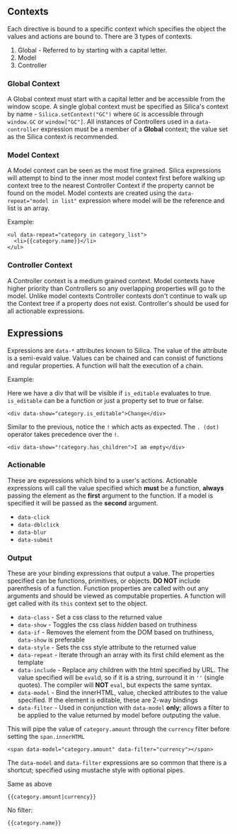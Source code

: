 ## Contexts

Each directive is bound to a specific context which specifies the object the values and actions are bound to. There are 3 types of contexts.

1. Global - Referred to by starting with a capital letter.
2. Model
3. Controller

### Global Context

A Global context must start with a capital letter and be accessible from the window scope. A single global context must be specified as Silica's context by name - `Silica.setContext("GC")` where `GC` is accessible through `window.GC` or `window["GC"]`. All instances of Controllers used in a `data-controller` expression must be a member of a **Global** context; the value set as the Silica context is recommended.

### Model Context

A Model context can be seen as the most fine grained. Silica expressions will attempt to bind to the inner most model context first before walking up context tree to the nearest Controller Context if the property cannot be found on the model. Model contexts are created using the `data-repeat="model in list"` expression where model will be the reference and list is an array.

Example:

```
<ul data-repeat="category in category_list">
  <li>{{category.name}}</li>
</ul>
```

### Controller Context

A Controller context is a medium grained context. Model contexts have higher priority than Controllers so any overlapping properties will go to the model. Unlike model contexts Controller contexts don't continue to walk up the Context tree if a property does not exist. Controller's should be used for all actionable expressions.


## Expressions

Expressions are `data-*` attributes known to Silica. The value of the attribute is a semi-evald value. Values can be chained and can consist of functions and regular properties. A function will halt the execution of a chain.

Example:

Here we have a div that will be visible if `is_editable` evaluates to true. `is_editable` can be a function or just a property set to true or false.

```
<div data-show="category.is_editable">Change</div>
```

Similar to the previous, notice the `!` which acts as expected.
The `. (dot)` operator takes precedence over the `!`.

```
<div data-show="!category.has_children">I am empty</div>
```

### Actionable

These are expressions which bind to a user's actions.
Actionable expressions will call the value specified which **must** be a function, **always** passing the element as the **first** argument to the function.
If a model is specified it will be passed as the **second** argument.

* `data-click`
* `data-dblclick`
* `data-blur`
* `data-submit`

### Output

These are your binding expressions that output a value.
The properties specified can be functions, primitives, or objects.
**DO NOT** include parenthesis of a function. Function properties are called with out any arguments and should be viewed as computable properties. A function will get called with its `this` context set to the object.

* `data-class` - Set a css class to the returned value
* `data-show` - Toggles the css class _hidden_ based on truthiness
* `data-if` - Removes the element from the DOM based on truthiness, `data-show`
  is preferable
* `data-style` - Sets the css style attribute to the returned value
* `data-repeat` - Iterate through an array with its first child element as the template
* `data-include` - Replace any children with the html specified by URL. The
  value specified will be `eval`d, so if it is a string, surround it in `''`
(single quotes). The compiler will **NOT** `eval`, but expects the same
syntax.
* `data-model` - Bind the innerHTML, value, checked attributes to the value specified. If the element is editable, these are 2-way bindings
* `data-filter` - Used in conjunction with `data-model` **only**; allows a filter to be applied to the value returned by model before outputing the value.


This will pipe the value of `category.amount` through the `currency` filter before setting the `span.innerHTML`

```
<span data-model="category.amount" data-filter="currency"></span>
```

The `data-model` and `data-filter` expressions are so common that there is a shortcut; specified using mustache style with optional pipes.

Same as above

```
{{category.amount|currency}}
```

No filter:

```
{{category.name}}
```
